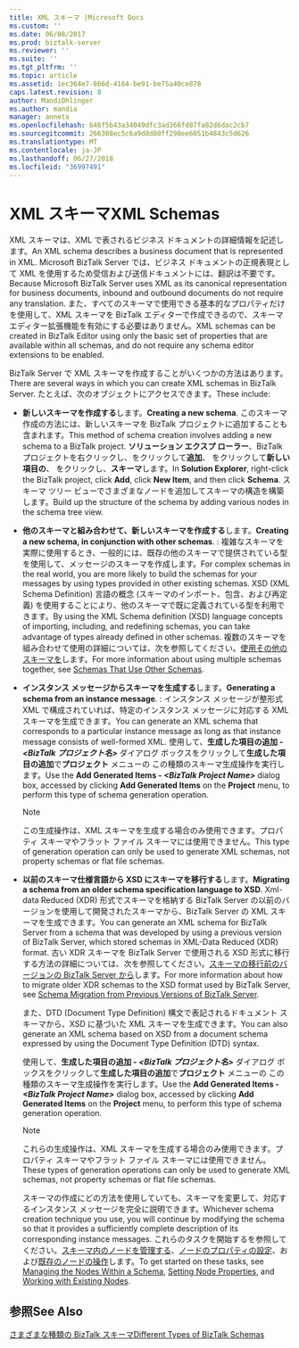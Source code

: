 ```yaml
---
title: XML スキーマ |Microsoft Docs
ms.custom: ''
ms.date: 06/08/2017
ms.prod: biztalk-server
ms.reviewer: ''
ms.suite: ''
ms.tgt_pltfrm: ''
ms.topic: article
ms.assetid: 1ec364e7-866d-4164-be91-be75a40ce878
caps.latest.revision: 8
author: MandiOhlinger
ms.author: mandia
manager: anneta
ms.openlocfilehash: b46f5b43a34049dfc3ad366fd87fa82d6dac2cb7
ms.sourcegitcommit: 266308ec5c6a9d8d80ff298ee6051b4843c5d626
ms.translationtype: MT
ms.contentlocale: ja-JP
ms.lasthandoff: 06/27/2018
ms.locfileid: "36997491"
---
```

# <a name="xml-schemas"></a><span data-ttu-id="d755e-102">XML スキーマ</span><span class="sxs-lookup"><span data-stu-id="d755e-102">XML Schemas</span></span>
<span data-ttu-id="d755e-103">XML スキーマは、XML で表されるビジネス ドキュメントの詳細情報を記述します。</span><span class="sxs-lookup"><span data-stu-id="d755e-103">An XML schema describes a business document that is represented in XML.</span></span> <span data-ttu-id="d755e-104">Microsoft BizTalk Server では、ビジネス ドキュメントの正規表現として XML を使用するため受信および送信ドキュメントには、翻訳は不要です。</span><span class="sxs-lookup"><span data-stu-id="d755e-104">Because Microsoft BizTalk Server uses XML as its canonical representation for business documents, inbound and outbound documents do not require any translation.</span></span> <span data-ttu-id="d755e-105">また、すべてのスキーマで使用できる基本的なプロパティだけを使用して、XML スキーマを BizTalk エディターで作成できるので、スキーマ エディター拡張機能を有効にする必要はありません。</span><span class="sxs-lookup"><span data-stu-id="d755e-105">XML schemas can be created in BizTalk Editor using only the basic set of properties that are available within all schemas, and do not require any schema editor extensions to be enabled.</span></span>  
  
 <span data-ttu-id="d755e-106">BizTalk Server で XML スキーマを作成することがいくつかの方法はあります。</span><span class="sxs-lookup"><span data-stu-id="d755e-106">There are several ways in which you can create XML schemas in BizTalk Server.</span></span> <span data-ttu-id="d755e-107">たとえば、次のオブジェクトにアクセスできます。</span><span class="sxs-lookup"><span data-stu-id="d755e-107">These include:</span></span>  
  
- <span data-ttu-id="d755e-108">**新しいスキーマを作成する**します。</span><span class="sxs-lookup"><span data-stu-id="d755e-108">**Creating a new schema**.</span></span> <span data-ttu-id="d755e-109">このスキーマ作成の方法には、新しいスキーマを BizTalk プロジェクトに追加することも含まれます。</span><span class="sxs-lookup"><span data-stu-id="d755e-109">This method of schema creation involves adding a new schema to a BizTalk project.</span></span> <span data-ttu-id="d755e-110">**ソリューション エクスプ ローラー**、BizTalk プロジェクトを右クリックし、をクリックして**追加**、 をクリックして**新しい項目の**、 をクリックし、**スキーマ**します。</span><span class="sxs-lookup"><span data-stu-id="d755e-110">In **Solution Explorer**, right-click the BizTalk project, click **Add**, click **New Item**, and then click **Schema**.</span></span> <span data-ttu-id="d755e-111">スキーマ ツリー ビューでさまざまなノードを追加してスキーマの構造を構築します。</span><span class="sxs-lookup"><span data-stu-id="d755e-111">Build up the structure of the schema by adding various nodes in the schema tree view.</span></span>  
  
- <span data-ttu-id="d755e-112">**他のスキーマと組み合わせて、新しいスキーマを作成する**します。</span><span class="sxs-lookup"><span data-stu-id="d755e-112">**Creating a new schema, in conjunction with other schemas**.</span></span> <span data-ttu-id="d755e-113">: 複雑なスキーマを実際に使用するとき、一般的には、既存の他のスキーマで提供されている型を使用して、メッセージのスキーマを作成します。</span><span class="sxs-lookup"><span data-stu-id="d755e-113">For complex schemas in the real world, you are more likely to build the schemas for your messages by using types provided in other existing schemas.</span></span> <span data-ttu-id="d755e-114">XSD (XML Schema Definition) 言語の概念 (スキーマのインポート、包含、および再定義) を使用することにより、他のスキーマで既に定義されている型を利用できます。</span><span class="sxs-lookup"><span data-stu-id="d755e-114">By using the XML Schema definition (XSD) language concepts of importing, including, and redefining schemas, you can take advantage of types already defined in other schemas.</span></span> <span data-ttu-id="d755e-115">複数のスキーマを組み合わせて使用の詳細については、次を参照してください。[使用その他のスキーマを](../core/schemas-that-use-other-schemas.md)します。</span><span class="sxs-lookup"><span data-stu-id="d755e-115">For more information about using multiple schemas together, see [Schemas That Use Other Schemas](../core/schemas-that-use-other-schemas.md).</span></span>  
  
- <span data-ttu-id="d755e-116">**インスタンス メッセージからスキーマを生成する**します。</span><span class="sxs-lookup"><span data-stu-id="d755e-116">**Generating a schema from an instance message**.</span></span> <span data-ttu-id="d755e-117">: インスタンス メッセージが整形式 XML で構成されていれば、特定のインスタンス メッセージに対応する XML スキーマを生成できます。</span><span class="sxs-lookup"><span data-stu-id="d755e-117">You can generate an XML schema that corresponds to a particular instance message as long as that instance message consists of well-formed XML.</span></span> <span data-ttu-id="d755e-118">使用して、**生成した項目の追加 -  *\<BizTalk プロジェクト名\>***   ダイアログ ボックスをクリックして**生成した項目の追加**で**プロジェクト** メニューの この種類のスキーマ生成操作を実行します。</span><span class="sxs-lookup"><span data-stu-id="d755e-118">Use the **Add Generated Items - *\<BizTalk Project Name\>*** dialog box, accessed by clicking **Add Generated Items** on the **Project** menu, to perform this type of schema generation operation.</span></span>  
  
  > [!NOTE]
  >  <span data-ttu-id="d755e-119">この生成操作は、XML スキーマを生成する場合のみ使用できます。プロパティ スキーマやフラット ファイル スキーマには使用できません。</span><span class="sxs-lookup"><span data-stu-id="d755e-119">This type of generation operation can only be used to generate XML schemas, not property schemas or flat file schemas.</span></span>  
  
- <span data-ttu-id="d755e-120">**以前のスキーマ仕様言語から XSD にスキーマを移行する**します。</span><span class="sxs-lookup"><span data-stu-id="d755e-120">**Migrating a schema from an older schema specification language to XSD**.</span></span> <span data-ttu-id="d755e-121">Xml-data Reduced (XDR) 形式でスキーマを格納する BizTalk Server の以前のバージョンを使用して開発されたスキーマから、BizTalk Server の XML スキーマを生成できます。</span><span class="sxs-lookup"><span data-stu-id="d755e-121">You can generate an XML schema for BizTalk Server from a schema that was developed by using a previous version of BizTalk Server, which stored schemas in XML-Data Reduced (XDR) format.</span></span> <span data-ttu-id="d755e-122">古い XDR スキーマを BizTalk Server で使用される XSD 形式に移行する方法の詳細については、次を参照してください。[スキーマの移行前のバージョンの BizTalk Server から](../core/schema-migration-from-previous-versions-of-biztalk-server.md)します。</span><span class="sxs-lookup"><span data-stu-id="d755e-122">For more information about how to migrate older XDR schemas to the XSD format used by BizTalk Server, see [Schema Migration from Previous Versions of BizTalk Server](../core/schema-migration-from-previous-versions-of-biztalk-server.md).</span></span>  
  
   <span data-ttu-id="d755e-123">また、DTD (Document Type Definition) 構文で表記されるドキュメント スキーマから、XSD に基づいた XML スキーマを生成できます。</span><span class="sxs-lookup"><span data-stu-id="d755e-123">You can also generate an XML schema based on XSD from a document schema expressed by using the Document Type Definition (DTD) syntax.</span></span>  
  
   <span data-ttu-id="d755e-124">使用して、**生成した項目の追加 -  *\<BizTalk プロジェクト名\>***   ダイアログ ボックスをクリックして**生成した項目の追加**で**プロジェクト** メニューの この種類のスキーマ生成操作を実行します。</span><span class="sxs-lookup"><span data-stu-id="d755e-124">Use the **Add Generated Items - *\<BizTalk Project Name\>*** dialog box, accessed by clicking **Add Generated Items** on the **Project** menu, to perform this type of schema generation operation.</span></span>  
  
  > [!NOTE]
  >  <span data-ttu-id="d755e-125">これらの生成操作は、XML スキーマを生成する場合のみ使用できます。プロパティ スキーマやフラット ファイル スキーマには使用できません。</span><span class="sxs-lookup"><span data-stu-id="d755e-125">These types of generation operations can only be used to generate XML schemas, not property schemas or flat file schemas.</span></span>  
  
  <span data-ttu-id="d755e-126">スキーマの作成にどの方法を使用していても、スキーマを変更して、対応するインスタンス メッセージを完全に説明できます。</span><span class="sxs-lookup"><span data-stu-id="d755e-126">Whichever schema creation technique you use, you will continue by modifying the schema so that it provides a sufficiently complete description of its corresponding instance messages.</span></span> <span data-ttu-id="d755e-127">これらのタスクを開始するを参照してください。[スキーマ内のノードを管理する](../core/managing-the-nodes-within-a-schema.md)、[ノードのプロパティの設定](../core/how-to-set-node-properties.md)、および[既存のノードの操作](../core/working-with-existing-nodes.md)します。</span><span class="sxs-lookup"><span data-stu-id="d755e-127">To get started on these tasks, see [Managing the Nodes Within a Schema](../core/managing-the-nodes-within-a-schema.md), [Setting Node Properties](../core/how-to-set-node-properties.md), and [Working with Existing Nodes](../core/working-with-existing-nodes.md).</span></span>  
  
## <a name="see-also"></a><span data-ttu-id="d755e-128">参照</span><span class="sxs-lookup"><span data-stu-id="d755e-128">See Also</span></span>  
 [<span data-ttu-id="d755e-129">さまざまな種類の BizTalk スキーマ</span><span class="sxs-lookup"><span data-stu-id="d755e-129">Different Types of BizTalk Schemas</span></span>](../core/different-types-of-biztalk-schemas.md)